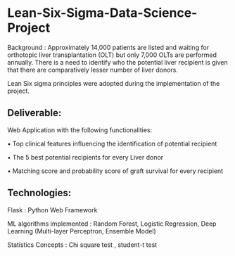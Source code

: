 # Lean-Six-Sigma-Data-Science-Project

Background : Approximately 14,000 patients are listed and waiting for orthotopic liver transplantation (OLT) but only 7,000 OLTs are performed annually.
There is a need to identify who the potential liver recipient is given that there are comparatively lesser number of liver donors.

Lean Six sigma principles were adopted during the implementation of the project.

## Deliverable: 
Web Application with the following functionalities:

•	Top clinical features influencing the identification of potential recipient

•	The 5 best potential recipients for every Liver donor

•	Matching score and probability score of graft survival for every recipient






## Technologies: 

Flask : Python Web Framework 

ML algorithms implemented : Random Forest, Logistic Regression, Deep Learning (Multi-layer Perceptron, Ensemble Model)

Statistics Concepts : Chi square test , student-t test
